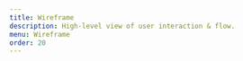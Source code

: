 ```yaml
---
title: Wireframe
description: High-level view of user interaction & flow.
menu: Wireframe
order: 20
---
```


